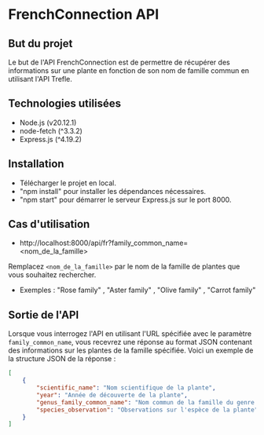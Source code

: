 # FrenchConnection API

## But du projet

Le but de l'API FrenchConnection est de permettre de récupérer des informations sur une plante en fonction de son nom de famille commun en utilisant l'API Trefle.

## Technologies utilisées

 - Node.js (v20.12.1)
 - node-fetch (^3.3.2)
 - Express.js (^4.19.2)

## Installation

 - Télécharger le projet en local.
 - "npm install" pour installer les dépendances nécessaires.
 - "npm start" pour démarrer le serveur Express.js sur le port 8000.

 ## Cas d'utilisation

 - http://localhost:8000/api/fr?family_common_name=<nom_de_la_famille>

 Remplacez `<nom_de_la_famille>` par le nom de la famille de plantes que vous souhaitez rechercher.

  - Exemples : "Rose family" , "Aster family" , "Olive family" , "Carrot family"

 

 ## Sortie de l'API

Lorsque vous interrogez l'API en utilisant l'URL spécifiée avec le paramètre `family_common_name`, vous recevrez une réponse au format JSON contenant des informations sur les plantes de la famille spécifiée. Voici un exemple de la structure JSON de la réponse :

```json
[
    {
        "scientific_name": "Nom scientifique de la plante",
        "year": "Année de découverte de la plante",
        "genus_family_common_name": "Nom commun de la famille du genre de la plante",
        "species_observation": "Observations sur l'espèce de la plante"
    }
]

